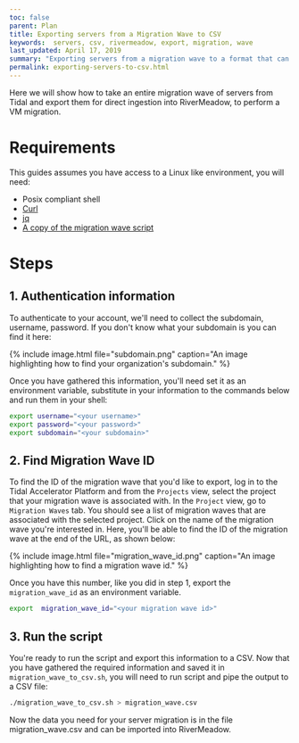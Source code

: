 ```yaml
---
toc: false
parent: Plan
title: Exporting servers from a Migration Wave to CSV
keywords:  servers, csv, rivermeadow, export, migration, wave
last_updated: April 17, 2019
summary: "Exporting servers from a migration wave to a format that can be used by RiverMeadow."
permalink: exporting-servers-to-csv.html
---
```


Here we will show how to take an entire migration wave of servers from Tidal and export them for direct ingestion into RiverMeadow, to perform a VM migration.

# Requirements

This guides assumes you have access to a Linux like environment, you will need:

-   Posix compliant shell
-   [Curl](https://curl.haxx.se/download.html)
-   [jq](https://stedolan.github.io/jq/)
-   [A copy of the migration wave script](https://github.com/tidalmigrations/gists/blob/master/migration_wave_to_csv.sh)


# Steps


## 1. Authentication information

To authenticate to your account, we'll need to collect the subdomain, username, password. If you don't know what your subdomain is you can find it here:

{% include image.html file="subdomain.png" caption="An image highlighting how to find your organization's subdomain." %}

Once you have gathered this information, you'll need set it as an environment variable, substitute in your information to the commands below and run them in your shell:

```bash
export username="<your username>"
export password="<your password>"
export subdomain="<your subdomain>"
```

## 2. Find Migration Wave ID

To find the ID of the migration wave that you'd like to export, log in to the Tidal Accelerator Platform and from the `Projects` view, select the project that your migration wave is associated with. In the `Project` view, go to `Migration Waves` tab. You should see a list of migration waves that are associated with the selected project. Click on the name of the migration wave you're interested in. Here, you'll be able to find the ID of the migration wave at the end of the URL, as shown below:

{% include image.html file="migration_wave_id.png" caption="An image highlighting how to find a migration wave id." %}

Once you have this number, like you did in step 1, export the `migration_wave_id` as an environment variable.

``` bash
export  migration_wave_id="<your migration wave id>"
```

## 3. Run the script

You're ready to run the script and export this information to a CSV. Now that you have gathered the required information and saved it in `migration_wave_to_csv.sh`, you will need to run script and pipe the output to a CSV file:
```bash
./migration_wave_to_csv.sh > migration_wave.csv
```
Now the data you need for your server migration is in the file migration_wave.csv and can be imported into RiverMeadow.
